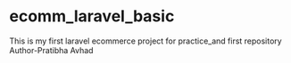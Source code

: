 # ecomm_laravel_basic
This is my first laravel ecommerce project for practice_and first repository
Author-Pratibha Avhad
